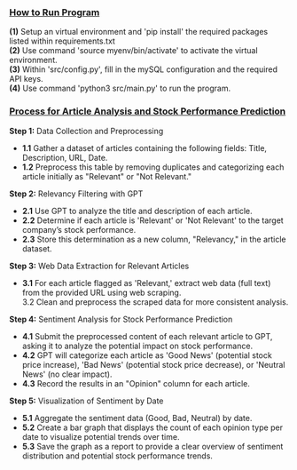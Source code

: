 ### <ins>How to Run Program </ins> 
**(1)**  Setup an virtual environment and 'pip install' the required packages listed within requirements.txt <br />
**(2)**  Use command 'source myenv/bin/activate' to activate the virtual environment. <br />
**(3)**  Within 'src/config.py', fill in the mySQL configuration and the required API keys. <br />
**(4)**  Use command 'python3 src/main.py' to run the program. 


### <ins>Process for Article Analysis and Stock Performance Prediction </ins> 
**Step 1:**  Data Collection and Preprocessing <br />
- **1.1** Gather a dataset of articles containing the following fields: Title, Description, URL, Date. <br /> 
- **1.2** Preprocess this table by removing duplicates and categorizing each article initially as "Relevant" or "Not Relevant." <br />

**Step 2:**  Relevancy Filtering with GPT
- **2.1** Use GPT to analyze the title and description of each article. <br />
- **2.2** Determine if each article is 'Relevant' or 'Not Relevant' to the target company’s stock performance. <br />
- **2.3** Store this determination as a new column, "Relevancy," in the article dataset. <br />

**Step 3:** Web Data Extraction for Relevant Articles <br /> 
- **3.1** For each article flagged as 'Relevant,' extract web data (full text) from the provided URL using web scraping. <br /> 3.2 Clean and preprocess the scraped data for more consistent analysis. <br />

**Step 4:** Sentiment Analysis for Stock Performance Prediction <br /> 
- **4.1** Submit the preprocessed content of each relevant article to GPT, asking it to analyze the potential impact on stock performance. <br /> 
- **4.2** GPT will categorize each article as 'Good News' (potential stock price increase), 'Bad News' (potential stock price decrease), or 'Neutral News' (no clear impact). <br /> 
- **4.3** Record the results in an "Opinion" column for each article. <br />

**Step 5:** Visualization of Sentiment by Date <br /> 
- **5.1** Aggregate the sentiment data (Good, Bad, Neutral) by date. <br /> 
- **5.2** Create a bar graph that displays the count of each opinion type per date to visualize potential trends over time. <br /> 
- **5.3** Save the graph as a report to provide a clear overview of sentiment distribution and potential stock performance trends. <br />


